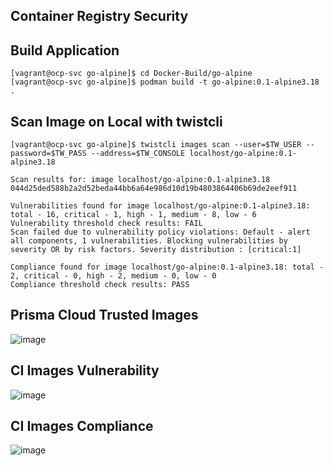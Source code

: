 Container Registry Security
--------------

Build Application
--------------
    [vagrant@ocp-svc go-alpine]$ cd Docker-Build/go-alpine
    [vagrant@ocp-svc go-alpine]$ podman build -t go-alpine:0.1-alpine3.18 .

Scan Image on Local with twistcli
--------------
    [vagrant@ocp-svc go-alpine]$ twistcli images scan --user=$TW_USER --password=$TW_PASS --address=$TW_CONSOLE localhost/go-alpine:0.1-alpine3.18
    
    Scan results for: image localhost/go-alpine:0.1-alpine3.18 044d25ded588b2a2d52beda44bb6a64e986d10d19b4803864406b69de2eef911
    
    Vulnerabilities found for image localhost/go-alpine:0.1-alpine3.18: total - 16, critical - 1, high - 1, medium - 8, low - 6
    Vulnerability threshold check results: FAIL
    Scan failed due to vulnerability policy violations: Default - alert all components, 1 vulnerabilities. Blocking vulnerabilities by severity OR by risk factors. Severity distribution : [critical:1]
    
    Compliance found for image localhost/go-alpine:0.1-alpine3.18: total - 2, critical - 0, high - 2, medium - 0, low - 0
    Compliance threshold check results: PASS

Prisma Cloud Trusted Images
---------------
![image](https://github.com/user-attachments/assets/f99f8a09-9408-44ca-b998-f28bd11bfaca)

CI Images Vulnerability
---------------
![image](https://github.com/user-attachments/assets/51b567a9-0b0c-4aae-93d2-868b5e481713)

CI Images Compliance
---------------
![image](https://github.com/user-attachments/assets/1e5569c0-d164-47f7-9bc9-6e4b64eafbb9)
